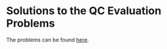 # Solutions to the QC Evaluation Problems
The problems can be found [here](https://github.com/VedangAsgaonkar/Quantum-Machine-Learning-SoC2022/blob/main/QC_Evaluation.pdf).
